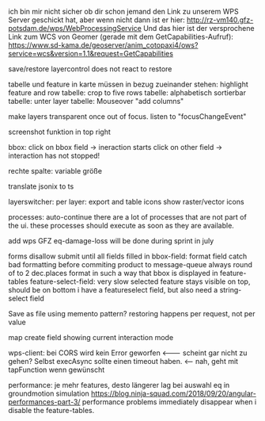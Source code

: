 

ich bin mir nicht sicher ob dir schon jemand den Link zu unserem WPS Server geschickt hat, aber wenn nicht dann ist er hier:
http://rz-vm140.gfz-potsdam.de/wps/WebProcessingService
Und das hier ist der versprochene Link zum WCS von Geomer (gerade mit dem GetCapabilities-Aufruf):
https://www.sd-kama.de/geoserver/anim_cotopaxi4/ows?service=wcs&version=1.1&request=GetCapabilities

save/restore
    layercontrol does not react to restore


tabelle und feature in karte müssen in bezug zueinander stehen: highlight feature and row
tabelle: crop to five rows
tabelle: alphabetisch sortierbar
tabelle: unter layer
tabelle: Mouseover "add columns"


make layers transparent once out of focus. 
    listen to "focusChangeEvent"


screenshot funktion in top right


bbox: 
    click on bbox field -> ineraction starts
    click on other field -> interaction has not stopped!


rechte spalte: variable größe


translate jsonix to ts




layerswitcher: 
    per layer: export and table icons
    show raster/vector icons




processes: auto-continue
    there are a lot of processes that are not part of the ui. 
    these processes should execute as soon as they are available. 
    


add wps
    GFZ
        eq-damage-loss
        will be done during sprint in july


forms
    disallow submit until all fields filled in 
    bbox-field: format field
        catch bad formatting before commiting product to message-queue
        always round of to 2 dec.places
        format in such a way that bbox is displayed in feature-tables
    feature-select-field: 
        very slow
        selected feature stays visible on top, should be on bottom
    i have a featureselect field, but also need a string-select field



Save as file
    using memento pattern?
    restoring happens per request, not per value


map create field showing current interaction mode



        
wps-client:
    bei CORS wird kein Error geworfen <--- scheint gar nicht zu gehen?
    Selbst execAsync sollte einen timeout haben. <-- nah, geht mit tapFunction wenn gewünscht

performance: 
    je mehr features, desto längerer lag bei auswahl eq in groundmotion simulation
    https://blog.ninja-squad.com/2018/09/20/angular-performances-part-3/
    performance problems immediately disappear when i disable the feature-tables. 

